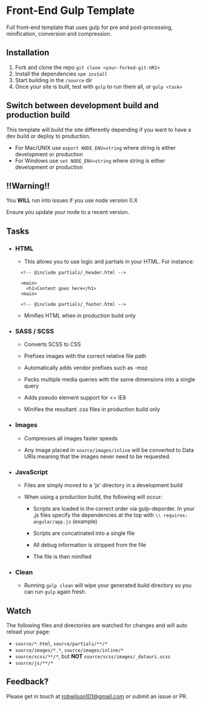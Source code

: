 # Front-End Gulp Template
Full front-end template that uses gulp for pre and post-processing, minification, conversion and compression.

## Installation
1. Fork and clone the repo `git clone <your-forked-git-URI>`
2. Install the dependencies `npm install`
3. Start building in the `/source` dir
4. Once your site is built, test with `gulp` to run them all, or `gulp <task>`

## Switch between development build and production build
This template will build the site differently depending if you want to have a dev build or deploy to production.
* For Mac/UNIX use `export NODE_ENV=string` where string is either development or production
* For Windows use `set NODE_ENV=string` where string is either development or production

## !!Warning!!
You **WILL** run into issues if you use node version 0.X

Ensure you update your node to a recent version.

## Tasks
* ### **HTML**
  * This allows you to use logic and partials in your HTML. For instance:
  ```<body>
    <!-- @include partials/_header.html -->

    <main>
      <h1>Content goes here</h1>
    <main>

    <!-- @include partials/_footer.html -->
    ```

  * Minifies HTML when in production build only

* ### **SASS / SCSS**
  * Converts SCSS to CSS

  * Prefixes images with the correct relative file path

  * Automatically adds vendor prefixes such as -moz

  * Packs multiple media queries with the same
   dimensions into a single query

  * Adds pseudo element support for <= IE8

  * Minifies the resultant .css files in production build only


* ### **Images**
  * Compresses all images faster speeds

  * Any image placed in `source/images/inline` will be converted to Data URIs meaning that the images never need to be requested.

* ### **JavaScript**
  * Files are simply moved to a 'js' directory in a development build

  * When using a production build, the following will occur:
    * Scripts are loaded in the correct order via gulp-deporder. In your ,js files specify the dependencies at the top with `\\ requires: angular/app.js` (example)

    * Scripts are concatinated into a single file

    * All debug information is stripped from the file

    * The file is then minified

* ### **Clean**
  * Running `gulp clean` will wipe your generated build directory so you can run `gulp` again fresh.

## Watch
The following files and directories are watched for changes and will auto reload your page:

* `source/*.html`, `source/partials/**/*`
* `source/images/*.*`, `source/images/inline/*`
* `source/scss/**/*`, but **NOT** `source/scss/images/_datauri.scss`
* `source/js/**/*`

## Feedback?
Please get in touch at robwilson101@gmail.com or submit an issue or PR.
